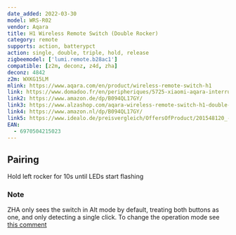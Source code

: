 ```yaml
---
date_added: 2022-03-30
model: WRS-R02
vendor: Aqara
title: H1 Wireless Remote Switch (Double Rocker) 
category: remote
supports: action, batterypct
action: single, double, triple, hold, release
zigbeemodel: ['lumi.remote.b28ac1']
compatible: [z2m, deconz, z4d, zha]
deconz: 4842
z2m: WXKG15LM
mlink: https://www.aqara.com/en/product/wireless-remote-switch-h1
link: https://www.domadoo.fr/en/peripheriques/5725-xiaomi-aqara-interrupteur-mural-double-sans-fil-h1-zigbee-30-6970504215023.html
link2: https://www.amazon.de/dp/B094QL17GY/
link3: https://www.alzashop.com/aqara-wireless-remote-switch-h1-double-rocker-d6480893.htm
link4: https://www.amazon.nl/dp/B094QL17GY/
link5: https://www.idealo.de/preisvergleich/OffersOfProduct/201548120_-wrs-r02-aqara.html
EAN: 
  - 6970504215023
---
```


## Pairing
Hold left rocker for 10s until LEDs start flashing

### Note
ZHA only sees the switch in Alt mode by default, treating both buttons as one, and only detecting a single click. To change the operation mode see [this comment](https://github.com/zigpy/zha-device-handlers/issues/940#issuecomment-1001107154)
